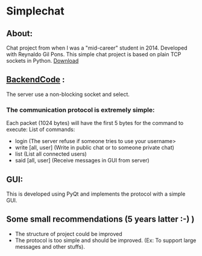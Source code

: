 # Simplechat
## About:
Chat project from when I was a "mid-career" student in 2014. Developed with Reynaldo Gil Pons.
This simple chat project is based on plain TCP sockets in Python.
[Download](bin)

## [BackendCode](codes/my_server.py) :
The server use a non-blocking socket and select.
### The communication protocol is extremely simple:
Each packet (1024 bytes) will have the first 5 bytes for the command to execute:
List of commands:
 - login <username> (The server refuse if someone tries to use your username>
 - write [all, user] <message> (Write in public chat or to someone private chat)
 - list <users> (List all connected users)
 - said [all, user] <userid> <message> (Receive messages in GUI from server) 

## GUI:
This is developed using PyQt and implements the protocol with a simple GUI. 

## Some small recommendations (5 years latter :-) )
- The structure of project could be improved
- The protocol is too simple and should be improved. (Ex: To support large messages and other stuffs).
